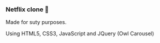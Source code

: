 ### Netflix clone :movie_camera:

Made for suty purposes.



Using HTML5, CSS3, JavaScript and JQuery (Owl Carousel)